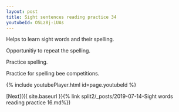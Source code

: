 ```yaml
---
layout: post
title: Sight sentences reading practice 34
youtubeId: OSLz8j-iUAs
---
```

 
 
Helps to learn sight words and their spelling.

Opportunitiy to repeat the spelling. 

Practice spelling. 
 
Practice for spelling bee competitions. 
 
{% include youtubePlayer.html id=page.youtubeId %}
 
 

[Next]({{ site.baseurl }}{% link  split2/_posts/2019-07-14-Sight words reading practice 16.md%})
 
